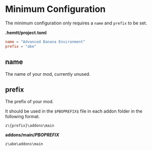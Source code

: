 # Minimum Configuration

The minimum configuration only requires a `name` and `prefix` to be set.

**.hemtt/project.toml**

```toml
name = "Advanced Banana Environment"
prefix = "abe"
```

## name

The name of your mod, currently unused.

## prefix

The prefix of your mod.

It should be used in the `$PBOPREFIX$` file in each addon folder in the following format.

```text
z\{prefix}\addons\main
```

**addons/main/$PBOPREFIX$**

```text
z\abe\addons\main
```
